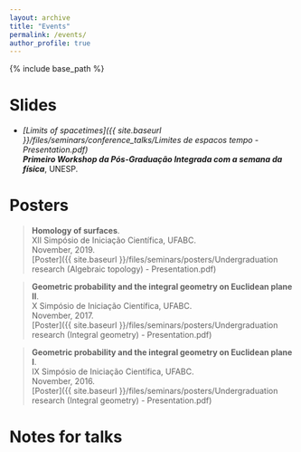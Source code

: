 ```yaml
---
layout: archive
title: "Events"
permalink: /events/
author_profile: true
---
```


{% include base_path %}

#  Slides

- *[Limits of spacetimes]({{ site.baseurl }}/files/seminars/conference_talks/Limites de espacos tempo - Presentation.pdf)*<br>
**_Primeiro Workshop da Pós-Graduação Integrada com a semana da física_**, UNESP.

# Posters

> **Homology of surfaces**.<br>
XII Simpósio de Iniciação Científica, UFABC.<br>
November, 2019.<br>
[Poster]({{ site.baseurl }}/files/seminars/posters/Undergraduation research (Algebraic topology) - Presentation.pdf)

> **Geometric probability and the integral geometry on Euclidean plane II**.<br>
X Simpósio de Iniciação Científica, UFABC.<br>
November, 2017.<br>
[Poster]({{ site.baseurl }}/files/seminars/posters/Undergraduation research (Integral geometry) - Presentation.pdf)

> **Geometric probability and the integral geometry on Euclidean plane I**.<br>
IX Simpósio de Iniciação Científica, UFABC.<br>
November, 2016.<br>
[Poster]({{ site.baseurl }}/files/seminars/posters/Undergraduation research (Integral geometry) - Presentation.pdf)

# Notes for talks

